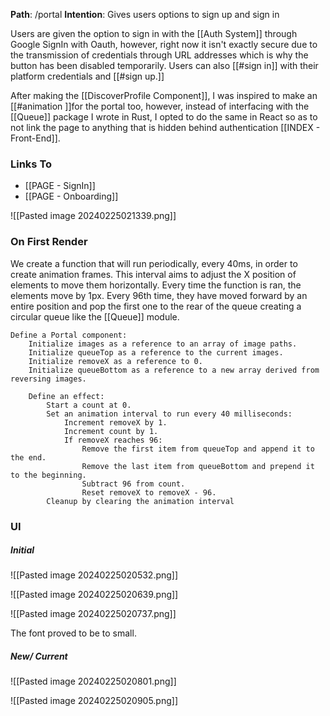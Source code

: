 
__Path__: /portal
__Intention__: Gives users options to sign up and sign in

Users are given the option to sign in with the [[Auth System]] through Google SignIn with Oauth, however, right now it isn't exactly secure due to the transmission of credentials through URL addresses which is why the button has been disabled temporarily. Users can also [[#sign in]] with their platform credentials and [[#sign up.]]

After making the [[DiscoverProfile Component]], I was inspired to make an [[#animation ]]for the portal too, however, instead of interfacing with the [[Queue]] package I wrote in Rust, I opted to do the same in React so as to not link the page to anything that is hidden behind authentication [[INDEX - Front-End]].


### Links To

- [[PAGE - SignIn]]
- [[PAGE - Onboarding]]

![[Pasted image 20240225021339.png]]


### On First Render

We create a function that will run periodically, every 40ms, in order to create animation frames. This interval aims to adjust the X position of elements to move them horizontally. Every time the function is ran, the elements move by 1px. Every 96th time, they have moved forward by an entire position and pop the first one to the rear of the queue creating a circular queue like the [[Queue]] module.

```
Define a Portal component:
    Initialize images as a reference to an array of image paths.
    Initialize queueTop as a reference to the current images.
    Initialize removeX as a reference to 0.
    Initialize queueBottom as a reference to a new array derived from reversing images.

    Define an effect:
        Start a count at 0.
        Set an animation interval to run every 40 milliseconds:
            Increment removeX by 1.
            Increment count by 1.
            If removeX reaches 96:
                Remove the first item from queueTop and append it to the end.
                Remove the last item from queueBottom and prepend it to the beginning.
                Subtract 96 from count.
                Reset removeX to removeX - 96.
        Cleanup by clearing the animation interval
```


### UI

##### Initial 

![[Pasted image 20240225020532.png]]

![[Pasted image 20240225020639.png]]

![[Pasted image 20240225020737.png]]

The font proved to be to small.

##### New/ Current

![[Pasted image 20240225020801.png]]

![[Pasted image 20240225020905.png]]